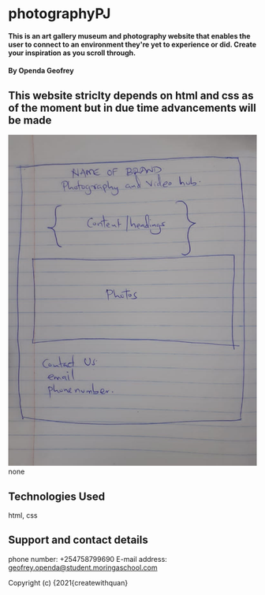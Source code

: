 # photographyPJ
#### This is an art gallery museum and photography website that enables the user to connect to an environment they're yet to experience or did. Create your inspiration as you scroll through.
#### By Openda Geofrey
## This website striclty depends on html and css as of the moment but  in due time advancements will be made
![](./roughsampledraft.jpg)
none
## Technologies Used
html, css
## Support and contact details
phone number: +254758799690
E-mail address: geofrey.openda@student.moringaschool.com

Copyright (c) {2021{createwithquan}
